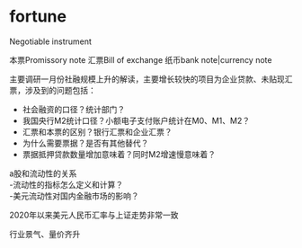 # fortune

Negotiable instrument

本票Promissory note 汇票Bill of exchange 纸币bank note\|currency note

主要调研一月份社融规模上升的解读，主要增长较快的项目为企业贷款、未贴现汇票，涉及到的问题包括：

* 社会融资的口径？统计部门？
* 我国央行M2统计口径？小额电子支付账户统计在M0、M1、M2？ 
* 汇票和本票的区别？银行汇票和企业汇票？ 
* 为什么需要票据？是否有其他替代？ 
* 票据抵押贷款数量增加意味着？同时M2增速慢意味着？

a股和流动性的关系   
-流动性的指标怎么定义和计算？  
-美元流动性对国内金融市场的影响？ 

2020年以来美元人民币汇率与上证走势非常一致

行业景气、量价齐升









